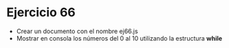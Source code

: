 # Ejercicio 66

- Crear un documento con el nombre ej66.js
- Mostrar en consola los números del 0 al 10 utilizando la estructura **while**
